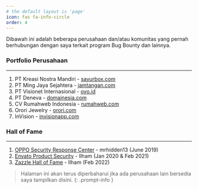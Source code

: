 ```yaml
---
# the default layout is 'page'
icon: fas fa-info-circle
order: 4
---
```


Dibawah ini adalah beberapa perusahaan dan/atau komunitas yang pernah berhubungan dengan saya terkait program Bug Bounty dan lainnya.

### Portfolio Perusahaan
- - -
1. PT Kreasi Nostra Mandiri - [sayurbox.com](https://www.sayurbox.com/)
2. PT Ming Jaya Sejahtera - [jamtangan.com](https://www.jamtangan.com/)
3. PT Visionet Internasional - [ovo.id](https://www.ovo.id/)
4. PT Deneva - [domainesia.com](https://www.domainesia.com/)
5. CV Rumahweb Indonesia - [rumahweb.com](https://www.rumahweb.com/)
6. Orori Jewelry - [orori.com](https://www.orori.com)
7. InVision - [invisionapp.com](https://www.invisionapp.com/)
   

### Hall of Fame
- - -
1. [OPPO Security Response Center](https://security.oppo.com/en/charts) - mrhidden13 (June 2019)
2. [Envato Product Security](https://www.envato.com/lp/vulnerability-disclosure/honor-roll/) - Ilham (Jan 2020 & Feb 2021)
3. [Zazzle Hall of Fame](https://www.zazzle.com/hackers.txt) - Ilham (Feb 2022)

> Halaman ini akan terus diperbaharui jika ada perusahaan lain bersedia saya tampilkan disini.
{: .prompt-info }
